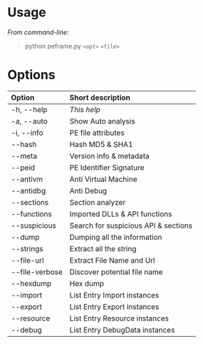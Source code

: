 # Usage #
_From command-line:_

> python peframe.py `<opt>` `<file>`


# Options #
| **Option** | **Short description** |
|:-----------|:----------------------|
| -h, --help | _This help_           |
| -a, --auto | Show Auto analysis    |
| -i, --info | PE file attributes    |
| --hash     | Hash MD5 & SHA1       |
| --meta     | Version info & metadata |
| --peid     | PE Identifier Signature |
| --antivm   | Anti Virtual Machine  |
| --antidbg  | Anti Debug | Disassembler |
| --sections | Section analyzer      |
| --functions | Imported DLLs & API functions |
| --suspicious | Search for suspicious API & sections |
| --dump     | Dumping all the information |
| --strings  | Extract all the string |
| --file-url | Extract File Name and Url |
| --file-verbose |Discover potential file name |
| --hexdump  | Hex dump              |
| --import   | List Entry Import instances |
| --export   | List Entry Export instances |
| --resource |	List Entry Resource instances |
| --debug    | List Entry DebugData instances |